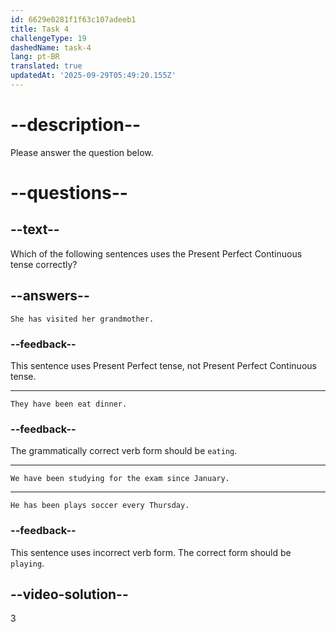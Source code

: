 ```yaml
---
id: 6629e0281f1f63c107adeeb1
title: Task 4
challengeType: 19
dashedName: task-4
lang: pt-BR
translated: true
updatedAt: '2025-09-29T05:49:20.155Z'
---
```


# --description--

Please answer the question below.

# --questions--

## --text--

Which of the following sentences uses the Present Perfect Continuous tense correctly?

## --answers--

`She has visited her grandmother.`

### --feedback--

This sentence uses Present Perfect tense, not Present Perfect Continuous tense.

---

`They have been eat dinner.`

### --feedback--

The grammatically correct verb form should be `eating`.

---

`We have been studying for the exam since January.`

---

`He has been plays soccer every Thursday.`

### --feedback--

This sentence uses incorrect verb form. The correct form should be `playing`.

## --video-solution--

3

